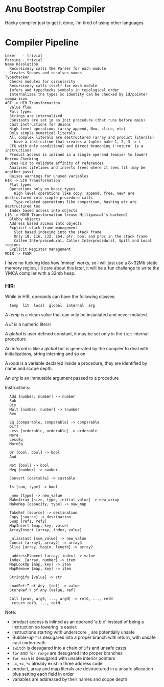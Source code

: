 # Anu Bootstrap Compiler

Hacky compiler just to get it done, i'm tired of using other languages.

# Compiler Pipeline

```
Lexer   - trivial
Parsing - trivial
Name Resolution
  Recursively calls the Parser for each module
  Creates Scopes and resolves names
Typechecker
  Checks modules for circularity
  Recursively calls itself for each module
  Infers and typechecks symbols in topological order
  Internalizes the types so identity can be checked by id/pointer comparison
AST -> HIR Transformation
  Value flow
  Full types
  Strings are internalized
  Constants are set in an Init procedure (that runs before main)
  Cast instructions for Unions
  High level operations (array append, New, slice, etc)
  Only simple numerical literals
  All complex literals are destructured (array and product literals)
    have a instruction that creates a tuple: make 1, 2, 3 -> t
  CFG with only conditional and direct branching ('return' is a instruction)
  Product access is inlined in a single operand (easier to lower)
Borrow Checking
  Uses HIR to validate affinity of references
  Analises lifetimes and inserts frees where it sees fit (may be another pass)
  Raises warnings for unused variables
HIR -> LIR Transformation
  Flat types
  Operations only on basic types
    High level operations like copy, append, free, new* are destructured into simple procedure calls
    Type-related operations like comparison, hashing etc are destructured too
  Index based access into objects
LIR -> MDIR Transformation (reuse Millipascal's backend)
  Blobby objects
  Address based access into objects
  Explicit stack frame management
    Slot based indexing into the stack frame
    Only i8, i16, i32, i64, ptr, bool and proc in the stack frame
    Callee Interprocedural, Caller Interprocedural, Spill and Local regions
  Explicit Register management
MDIR -> FASM
```

I have no fucking idea how 'mmap' works, so i will just use a 8~32Mb static memory region,
i'll care about this later, it will be a fun challenge to write the YMCA compiler with a
32mb heap.

### HIR:

While in HIR, operands can have the following classes:

```
  temp  lit  local  global  internal  arg
```

A *temp* is a clean value that can only be instatiated and never mutated.

A *lit* is a numeric literal

A *global* is user defined constant, it may be set only in the `init` internal procedure

An *internal* is like a *global* but is generated by the compiler to deal with initializations,
string interning and so on.

A *local* is a variable declared inside a procedure, they are identified by name and scope depth.

An *arg* is an immutable argument passed to a procedure

Instructions:

```
  Add [number, number] -> number
  Sub
  Div
  Mult [number, number] -> ?number
  Rem

  Eq [comparable, comparable] -> comparable
  Diff
  Less [orderable, orderable] -> orderable
  More
  LessEq
  MoreEq

  Or [bool, bool] -> bool
  And

  Not [bool] -> bool
  Neg [number] -> number

  Convert [castable] -> castable

  Is [sum, type] -> bool

  _new [type] -> new_value
  MakeArray [size, type, initial_value] -> new_array
  MakeMap [capacity, type] -> new_map

  TakeRef [source] -> destination
  Copy [source] -> destination
  Swap [ref1, ref2]
  MapInsert [map, key, value]
  ArrayInsert [array, index, value]
  
  _aliasCast [sum_value] -> new_value
  Concat [array1, array2] -> array3
  Slice [array, begin, length] -> array2

  _addressElement [array, index] -> value
  Index  [array, number] -> item
  MapLookUp [map, key] -> item
  MapRemove [map, key] -> item

  Stringify [value] -> str
  
  LoadRef:T of Any  [ref] -> value
  StoreRef:T of Any [value, ref]

  Call [proc, arg0, ..., argN] -> ret0, ..., retN
  _return ret0, ..., retN
```

Note:

 - product access is inlined as an operand 'a.b.c' instead of being
a instruction so lowering is easier.
 - instructions starting with underscore `_` are potentially unsafe
 - Bubble-up `^` is desugared into a proper branch with return, with
unsafe cast underneath.
 - `switch` is desugared into a chain of `if`s and unsafe casts
 - `for` and `for range` are desugared into proper branches 
 - `for each` is desugared with unsafe interior pointers
 - `-=`, `+=`, `*=` already exist in three address code
 - product, array and map literals are destructured in a unsafe allocation
plus setting each field in order
 - variables are addressed by their names and scope depth
